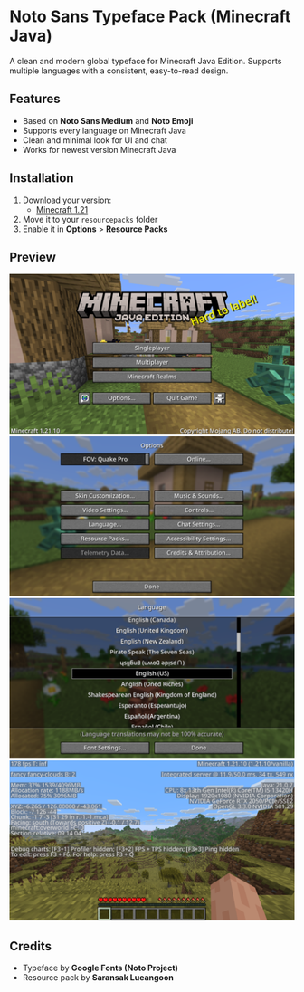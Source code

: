 # Noto Sans Typeface Pack (Minecraft Java)

A clean and modern global typeface for Minecraft Java Edition.
Supports multiple languages with a consistent, easy-to-read design.

## Features
- Based on **Noto Sans Medium** and **Noto Emoji**
- Supports every language on Minecraft Java
- Clean and minimal look for UI and chat
- Works for newest version Minecraft Java

## Installation
1. Download your version:
   - [Minecraft 1.21](NotoSansTypefacePack_1.21.zip)
2. Move it to your `resourcepacks` folder
3. Enable it in **Options** > **Resource Packs**

## Preview
![](engPreview.png)
![](optionPreview.png)
![](langPreview.png)
![](ingameF3Preview.png)

## Credits
- Typeface by **Google Fonts (Noto Project)**
- Resource pack by **Saransak Lueangoon**
